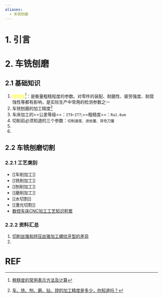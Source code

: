 ```yaml
---
aliases:
  - 车铣刨磨
---
```

# 1. 引言 

# 2. 车铣刨磨 
## 2.1 基础知识 
1. <font color="#ffff00">粗糙度</font>[^1]：是衡量粗糙程度的参数。对零件的装配、耐磨性、疲劳强度、耐腐蚀性等都有影响，是实际生产中常用的检测参数之一
2. 车铣刨磨的加工精度[^2]
3. 车床加工的==公差等级==：`IT9~IT7`;==粗糙度==：`Ra1.6um`
4. 切削前必须知道的三个参数：`切削速度、进给量、背吃刀量`
5. 
6. 
## 2.2 车铣刨磨切割
### 2.2.1 工艺类别 
- [[车削加工]]
- [[铣削加工]]
- [[刨削加工]]
- [[磨削加工]]
- [[水切割]]
- [[激光切割]]
- [数控车床CNC加工工艺知识积累](https://mp.weixin.qq.com/s/-B1GR_NbAEOOWl2UlINnQQ)

### 2.2.2 资料汇总 
1. [切削丝锥和挤压丝锥加工螺纹牙型的差异](https://mp.weixin.qq.com/s/dkbE7YfcBCCRznp2jawtSQ)
2. 

# REF 
[^1]: [粗糙度的常用表示方法及计算](https://mp.weixin.qq.com/s/ie4CSdRDM4EBJHt2v3wGIg)

[^2]: [车、铣、刨、磨、钻、镗的加工精度是多少，你知道吗？](https://mp.weixin.qq.com/s/49iHp5yaPmEPNj6HOK0Y-g)
